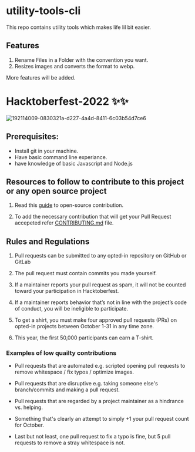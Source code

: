 # utility-tools-cli
This repo contains utility tools which makes life lil bit easier.

## Features
1. Rename Files in a Folder with the convention you want.
2. Resizes images and converts the format to webp.

More features will be added.

# Hacktoberfest-2022 ✨✨
![192114009-0830321a-d227-4a4d-8411-6c03b54d7ce6](https://user-images.githubusercontent.com/31384539/193418327-827ccd84-6bd1-435d-a128-1272edf53324.png)

## Prerequisites:
* Install git in your machine.
* Have basic command line experiance.
* have knowledge of basic Javascript and Node.js

## Resources to follow to contribute to this project or any open source project

1. Read this [guide](https://www.digitalocean.com/community/tutorial_series/an-introduction-to-open-source) to open-source contribution.

2. To add the necessary contribution that will get your Pull Request accepeted refer [CONTRIBUTING.md](https://github.com/wasim7raja10/Codeforces-tracker/blob/main/CONTRIBUTING.md) file.

## Rules and Regulations

1. Pull requests can be submitted to any opted-in repository on GitHub or GitLab

2. The pull request must contain commits you made yourself.

3. If a maintainer reports your pull request as spam, it will not be counted toward your participation in Hacktoberfest.

4. If a maintainer reports behavior that’s not in line with the project’s code of conduct, you will be ineligible to participate.

5. To get a shirt, you must make four approved pull requests (PRs) on opted-in projects between October 1-31 in any time zone.

6. This year, the first 50,000 participants can earn a T-shirt.

### Examples of low quailty contributions

+ Pull requests that are automated e.g. scripted opening pull requests to remove whitespace / fix typos / optimize images.

+ Pull requests that are disruptive e.g. taking someone else's branch/commits and making a pull request.

+ Pull requests that are regarded by a project maintainer as a hindrance vs. helping.

+ Something that's clearly an attempt to simply +1 your pull request count for October.

+ Last but not least, one pull request to fix a typo is fine, but 5 pull requests to remove a stray whitespace is not.


